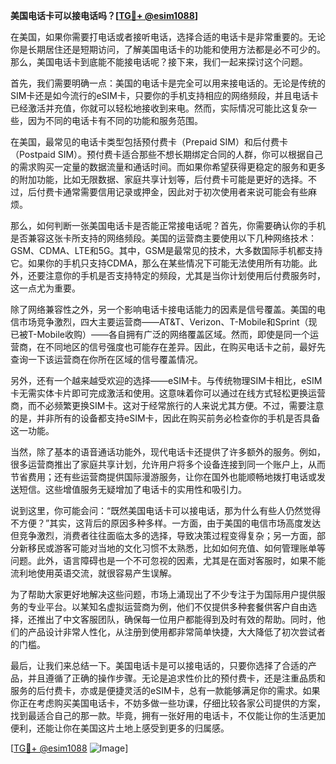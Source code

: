 **美国电话卡可以接电话吗？[[TG💪+ @esim1088](https://t.me/s/esim1088)]**

在美国，如果你需要打电话或者接听电话，选择合适的电话卡是非常重要的。无论你是长期居住还是短期访问，了解美国电话卡的功能和使用方法都是必不可少的。那么，美国电话卡到底能不能接电话呢？接下来，我们一起来探讨这个问题。

首先，我们需要明确一点：美国的电话卡是完全可以用来接电话的。无论是传统的SIM卡还是如今流行的eSIM卡，只要你的手机支持相应的网络频段，并且电话卡已经激活并充值，你就可以轻松地接收到来电。然而，实际情况可能比这复杂一些，因为不同的电话卡有不同的功能和服务范围。

在美国，最常见的电话卡类型包括预付费卡（Prepaid SIM）和后付费卡（Postpaid SIM）。预付费卡适合那些不想长期绑定合同的人群，你可以根据自己的需求购买一定量的数据流量和通话时间。而如果你希望获得更稳定的服务和更多的附加功能，比如无限数据、家庭共享计划等，后付费卡可能是更好的选择。不过，后付费卡通常需要信用记录或押金，因此对于初次使用者来说可能会有些麻烦。

那么，如何判断一张美国电话卡是否能正常接电话呢？首先，你需要确认你的手机是否兼容这张卡所支持的网络频段。美国的运营商主要使用以下几种网络技术：GSM、CDMA、LTE和5G。其中，GSM是最常见的技术，大多数国际手机都支持它。如果你的手机只支持CDMA，那么在某些情况下可能无法使用所有功能。此外，还要注意你的手机是否支持特定的频段，尤其是当你计划使用后付费服务时，这一点尤为重要。

除了网络兼容性之外，另一个影响电话卡接电话能力的因素是信号覆盖。美国的电信市场竞争激烈，四大主要运营商——AT&T、Verizon、T-Mobile和Sprint（现已被T-Mobile收购）——各自拥有广泛的网络覆盖区域。然而，即使是同一个运营商，在不同地区的信号强度也可能存在差异。因此，在购买电话卡之前，最好先查询一下该运营商在你所在区域的信号覆盖情况。

另外，还有一个越来越受欢迎的选择——eSIM卡。与传统物理SIM卡相比，eSIM卡无需实体卡片即可完成激活和使用。这意味着你可以通过在线方式轻松更换运营商，而不必频繁更换SIM卡。这对于经常旅行的人来说尤其方便。不过，需要注意的是，并非所有的设备都支持eSIM卡，因此在购买前务必检查你的手机是否具备这一功能。

当然，除了基本的语音通话功能外，现代电话卡还提供了许多额外的服务。例如，很多运营商推出了家庭共享计划，允许用户将多个设备连接到同一个账户上，从而节省费用；还有些运营商提供国际漫游服务，让你在国外也能顺畅地拨打电话或发送短信。这些增值服务无疑增加了电话卡的实用性和吸引力。

说到这里，你可能会问：“既然美国电话卡可以接电话，那为什么有些人仍然觉得不方便？”其实，这背后的原因多种多样。一方面，由于美国的电信市场高度发达但竞争激烈，消费者往往面临太多的选择，导致决策过程变得复杂；另一方面，部分新移民或游客可能对当地的文化习惯不太熟悉，比如如何充值、如何管理账单等问题。此外，语言障碍也是一个不可忽视的因素，尤其是在面对客服时，如果不能流利地使用英语交流，就很容易产生误解。

为了帮助大家更好地解决这些问题，市场上涌现出了不少专注于为国际用户提供服务的专业平台。以某知名虚拟运营商为例，他们不仅提供多种套餐供客户自由选择，还推出了中文客服团队，确保每一位用户都能得到及时有效的帮助。同时，他们的产品设计非常人性化，从注册到使用都非常简单快捷，大大降低了初次尝试者的门槛。

最后，让我们来总结一下。美国电话卡是可以接电话的，只要你选择了合适的产品，并且遵循了正确的操作步骤。无论是追求性价比的预付费卡，还是注重品质和服务的后付费卡，亦或是便捷灵活的eSIM卡，总有一款能够满足你的需求。如果你正在考虑购买美国电话卡，不妨多做一些功课，仔细比较各家公司提供的方案，找到最适合自己的那一款。毕竟，拥有一张好用的电话卡，不仅能让你的生活更加便利，还能让你在美国这片土地上感受到更多的归属感。

[[TG💪+ @esim1088](https://t.me/s/esim1088) ![Image](https://i.postimg.cc/4NQfJmqS/Snipaste-2025-05-13-00-14-12.png)]